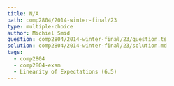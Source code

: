```yaml
---
title: N/A
path: comp2804/2014-winter-final/23
type: multiple-choice
author: Michiel Smid
question: comp2804/2014-winter-final/23/question.ts
solution: comp2804/2014-winter-final/23/solution.md
tags:
  - comp2804
  - comp2804-exam
  - Linearity of Expectations (6.5)
---
```

